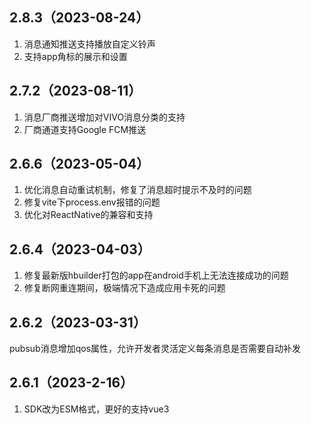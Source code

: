 ## 2.8.3（2023-08-24）
1. 消息通知推送支持播放自定义铃声
2. 支持app角标的展示和设置
## 2.7.2（2023-08-11）
1. 消息厂商推送增加对VIVO消息分类的支持
2. 厂商通道支持Google FCM推送
## 2.6.6（2023-05-04）
1. 优化消息自动重试机制，修复了消息超时提示不及时的问题
2. 修复vite下process.env报错的问题
3. 优化对ReactNative的兼容和支持
## 2.6.4（2023-04-03）
1. 修复最新版hbuilder打包的app在android手机上无法连接成功的问题
2. 修复断网重连期间，极端情况下造成应用卡死的问题
## 2.6.2（2023-03-31）
pubsub消息增加qos属性，允许开发者灵活定义每条消息是否需要自动补发
## 2.6.1（2023-2-16）
1. SDK改为ESM格式，更好的支持vue3

